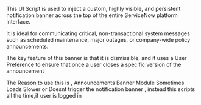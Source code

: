 This UI Script is used to inject a custom, highly visible, and persistent notification banner across the top of the entire ServiceNow platform interface. 

It is ideal for communicating critical, non-transactional system messages such as scheduled maintenance, major outages, or company-wide policy announcements.

The key feature of this banner is that it is dismissible, and it uses a User Preference to ensure that once a user closes a specific version of the announcement

The Reason to use this is , Announcements Banner Module Sometimes Loads Slower or Doesnt trigger the notification banner , instead this scripts all the time,if user is logged in 
